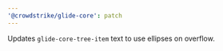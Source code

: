 ```yaml
---
'@crowdstrike/glide-core': patch
---
```


Updates `glide-core-tree-item` text to use ellipses on overflow.
